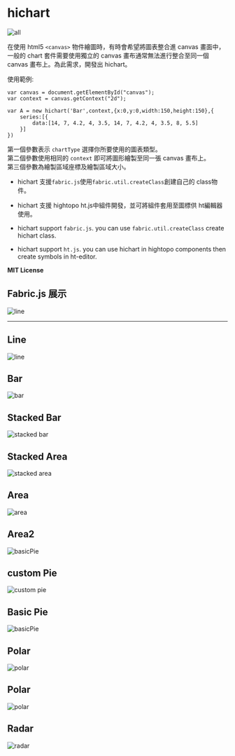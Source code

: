 # hichart

![all](readme/all.jpg)    

在使用 html5 `<canvas>` 物件繪圖時，有時會希望將圖表整合進 canvas 畫面中，一般的 chart 套件需要使用獨立的 canvas 畫布通常無法進行整合至同一個 canvas 畫布上。為此需求，開發出 hichart。  

使用範例:  

    var canvas = document.getElementById("canvas");
    var context = canvas.getContext("2d");

    var A = new hichart('Bar',context,{x:0,y:0,width:150,height:150},{
		series:[{
			data:[14, 7, 4.2, 4, 3.5, 14, 7, 4.2, 4, 3.5, 8, 5.5]
		}]
	})

第一個參數表示 `chartType` 選擇你所要使用的圖表類型。  
第二個參數使用相同的 `context` 即可將圖形繪製至同一張 canvas 畫布上。  
第三個參數為繪製區域座標及繪製區域大小。  

- hichart 支援`fabric.js`使用`fabric.util.createClass`創建自己的 class物件。
- hichart 支援 hightopo ht.js中組件開發，並可將組件套用至圖標供 ht編輯器使用。

- hichart support `fabric.js`. you can use `fabric.util.createClass` create hichart class.
- hichart support `ht.js`. you can use hichart in hightopo components then create symbols in ht-editor.

**MIT License**

## Fabric.js 展示  

![line](readme/fabricDemo.jpg)    

------------

## Line  

![line](readme/line.jpg)    

## Bar  

![bar](readme/bar.jpg)  

## Stacked Bar  

![stacked bar](readme/stackedBar.jpg)  

## Stacked Area  

![stacked area](readme/stackedArea.jpg)  

## Area  

![area](readme/area.jpg)  

## Area2  

![basicPie](readme/area2.jpg)  

## custom Pie  

![custom pie](readme/pie.jpg)  

## Basic Pie  

![basicPie](readme/basicPie.jpg)  

## Polar  

![polar](readme/polar.jpg)  

## Polar  

![polar](readme/polar2.jpg)  

## Radar  

![radar](readme/radar.jpg)  